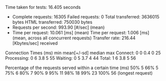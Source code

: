 Time taken for tests:   16.405 seconds
- Complete requests:      16305
Failed requests:        0
Total transferred:      3636015 bytes
HTML transferred:       750030 bytes
- Requests per second:    993.90 [#/sec] (mean)
- Time per request:       10.061 [ms] (mean)
Time per request:       1.006 [ms] (mean, across all concurrent requests)
Transfer rate:          216.44 [Kbytes/sec] received

Connection Times (ms)
              min  mean[+/-sd] median   max
Connect:        0    0   0.4      0      25
Processing:     0    6   3.8      5      55
Waiting:        0    5   3.7      4      44
Total:          1    6   3.8      5      56

Percentage of the requests served within a certain time (ms)
  50%      5
  66%      5
  75%      6
  80%      7
  90%      9
  95%     11
  98%     18
  99%     23
 100%     56 (longest request)
